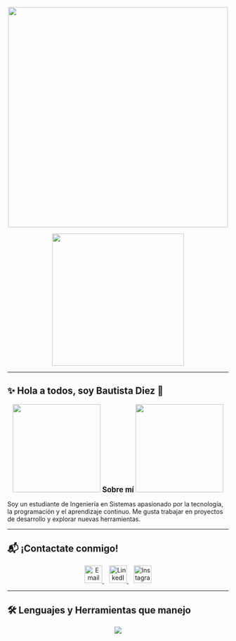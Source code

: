 <p align="center">
  <img src="https://www.google.com/url?sa=i&url=https%3A%2F%2Fviktordevv.medium.com%2Fthe-art-of-web-development-d32c17068868&psig=AOvVaw08Af5muAn_w62usK29AEth&ust=1737823453032000&source=images&cd=vfe&opi=89978449&ved=0CBMQjRxqFwoTCOiq7P_mjosDFQAAAAAdAAAAABAE" width="500">
</p>

<!-- Nombre con letras decorativas en GIF -->
<p align="center">
  <img src="https://imgur.com/g88biIo" width="300">
</p>

---

<!-- Presentación -->
## ✨ Hola a todos, soy Bautista Diez 👋  

<!-- GIF y "Sobre mí" -->
<p align="center">
  <img src="https://media.lordicon.com/icons/wired/flat/2077-hacking.gif" width="200">
  <span style="font-size: 1.2em; font-weight: bold;">Sobre mí</span>
  <img src="https://www.shutterstock.com/shutterstock/videos/1044715303/preview/stock-footage-dark-theme-visualization-of-circuit-board-cpu-processor-starting-digitalization-process-and.webm" width="200">
</p>

Soy un estudiante de Ingeniería en Sistemas apasionado por la tecnología, la programación y el aprendizaje continuo. Me gusta trabajar en proyectos de desarrollo y explorar nuevas herramientas.

---

<!-- Contacto -->
## 📬 ¡Contactate conmigo!

<p align="center">
  <a href="mailto:bautidiez10@gmail.com">
    <img src="https://cdn-icons-png.flaticon.com/512/732/732200.png" width="40" alt="Email">
  </a>
  &nbsp;&nbsp;
  <a href="www.linkedin.com/in/bautista-diez-30623b215">
    <img src="https://cdn-icons-png.flaticon.com/512/174/174857.png" width="40" alt="LinkedIn">
  </a>
  &nbsp;&nbsp;
  <a href="https://www.instagram.com/bauti.diez_/">
    <img src="https://cdn-icons-png.flaticon.com/512/2111/2111463.png" width="40" alt="Instagram">
  </a>
</p>

---

<!-- Tecnologías y herramientas -->
## 🛠️ Lenguajes y Herramientas que manejo  
<p align="center">
  <img src="https://skillicons.dev/icons?i=python,java,C#,C++,mysql,Visual Studio Code,Sheet,git,github" />
</p>

#
